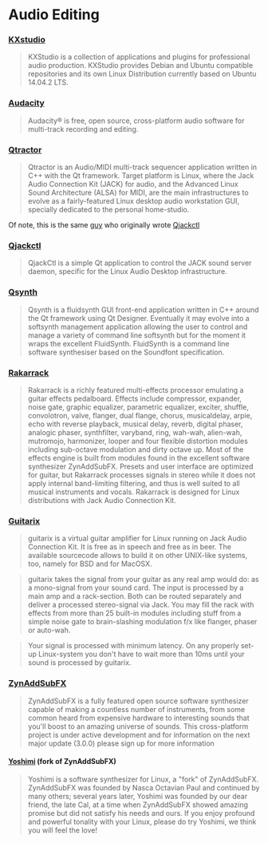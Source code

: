 # Audio Editing

### [KXstudio](http://kxstudio.linuxaudio.org/)

> KXStudio is a collection of applications and plugins for professional audio production.
> KXStudio provides Debian and Ubuntu compatible repositories and its own Linux Distribution currently based on Ubuntu 14.04.2 LTS.

### [Audacity](http://www.audacityteam.org/)

> Audacity® is free, open source, cross-platform audio software for multi-track recording and editing.

### [Qtractor](http://qtractor.sourceforge.net/)

> Qtractor is an Audio/MIDI multi-track sequencer application written in C++ with the Qt framework. Target platform is Linux, where the Jack Audio Connection Kit (JACK) for audio, and the Advanced Linux Sound Architecture (ALSA) for MIDI, are the main infrastructures to evolve as a fairly-featured Linux desktop audio workstation GUI, specially dedicated to the personal home-studio.

Of note, this is the same [guy](http://www.rncbc.org/) who originally wrote [Qjackctl](http://qjackctl.sourceforge.net/)

### [Qjackctl](http://qjackctl.sourceforge.net/)

> QjackCtl is a simple Qt application to control the JACK sound server daemon, specific for the Linux Audio Desktop infrastructure.

### [Qsynth](http://qsynth.sourceforge.net/qsynth-index.html)

> Qsynth is a fluidsynth GUI front-end application written in C++ around the Qt framework using Qt Designer. Eventually it may evolve into a softsynth management application allowing the user to control and manage a variety of command line softsynth but for the moment it wraps the excellent FluidSynth. FluidSynth is a command line software synthesiser based on the Soundfont specification.

### [Rakarrack](http://rakarrack.sourceforge.net/)

> Rakarrack is a richly featured multi-effects processor emulating a guitar effects pedalboard.  Effects include compressor, expander, noise gate, graphic equalizer, parametric equalizer, exciter, shuffle, convolotron, valve, flanger, dual flange, chorus, musicaldelay, arpie, echo with reverse playback, musical delay, reverb, digital phaser, analogic phaser, synthfilter, varyband, ring, wah-wah, alien-wah, mutromojo, harmonizer, looper and four flexible distortion modules including sub-octave modulation and dirty octave up.  Most of the effects engine is built from modules found in the excellent software synthesizer ZynAddSubFX.  Presets and user interface are optimized for guitar, but Rakarrack processes signals in stereo while it does not apply internal band-limiting filtering, and thus is well suited to all musical instruments and vocals.  Rakarrack is designed for Linux distributions with Jack Audio Connection Kit.

### [Guitarix](http://guitarix.org/)

> guitarix is a virtual guitar amplifier for Linux running on Jack Audio Connection Kit. It is free as in speech and free as in beer. The available sourcecode allows to build it on other UNIX-like systems, too, namely for BSD and for MacOSX.

> guitarix takes the signal from your guitar as any real amp would do: as a mono-signal from your sound card. The input is processed by a main amp and a rack-section. Both can be routed separately and deliver a processed stereo-signal via Jack. You may fill the rack with effects from more than 25 built-in modules including stuff from a simple noise gate to brain-slashing modulation f/x like flanger, phaser or auto-wah.

> Your signal is processed with minimum latency. On any properly set-up Linux-system you don't have to wait more than 10ms until your sound is processed by guitarix.

### [ZynAddSubFX](http://zynaddsubfx.sourceforge.net/)

> ZynAddSubFX is a fully featured open source software synthesizer capable of making a countless number of instruments, from some common heard from expensive hardware to interesting sounds that you'll boost to an amazing universe of sounds. This cross-platform project is under active development and for information on the next major update (3.0.0) please sign up for more information

#### [Yoshimi](http://yoshimi.sourceforge.net/)  (fork of ZynAddSubFX)

> Yoshimi is a software synthesizer for Linux, a "fork" of ZynAddSubFX. ZynAddSubFX was founded by Nasca Octavian Paul and continued by many others; several years later, Yoshimi was founded by our dear friend, the late Cal, at a time when ZynAddSubFX showed amazing promise but did not satisfy his needs and ours. If you enjoy profound and powerful tonality with your Linux, please do try Yoshimi, we think you will feel the love!